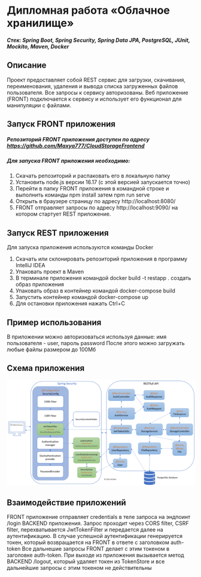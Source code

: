 # Дипломная работа «Облачное хранилище»
##### Стек: Spring Boot, Spring Security, Spring Data JPA, PostgreSQL, JUnit, Mockito, Maven, Docker
## Описание
Проект предоставляет собой REST сервис для загрузки, скачивания, переименования, удаления и вывода списка загруженных файлов пользователя. Все запросы к сервису авторизованы. Веб приложение (FRONT) подключается к сервису и использует его функционал для манипуляции с файлами.
## Запуск FRONT приложения
##### Репозиторий FRONT приложения доступен по адресу https://github.com/Maxya777/CloudStorageFrontend
##### Для запуска FRONT приложения необходимо:
1. Скачать репозиторий и распаковать его в локальную папку
2. Установить node.js версии 16.17 (с этой версией запускается точно)
3. Перейти в папку FRONT приложения в командной строке и выполнить команды npm install затем npm run serve
4. Открыть в браузере страницу по адресу http://localhost:8080/
5. FRONT отправляет запросы по адресу http://localhost:9090/ на котором стартует REST приложение.
## Запуск REST приложения
Для запуска приложения используются команды Docker
1. Скачать или склонировать репозиторий приложения в программу IntelliJ IDEA
2. Упаковать проект в Maven
3. В терминале приложения командой docker build -t restapp . создать образ приложения
4. Упаковать образ в контейнер командой docker-compose build
5. Запустить контейнер командой docker-compose up
6. Для остановки приложения нажать Ctrl+C
## Пример использования
В приложении можно авторизоваться используя данные: имя пользователя - user, пароль password После этого можно загружать любые файлы размером до 100Мб
## Схeма приложения
![](/schema.png)
## Взаимодействие приложений
FRONT приложение отправляет credentials в теле запроса на эндпоинт /login BACKEND приложения. Запрос проходит через CORS filter, CSRF filter, перехватывается JwtTokenFilter и передается далее на аутентификацию. В случае успешной аутентификации генерируется токен, который возвращается на FRONT в ответе с заголовком auth-token Все дальнешие запросы FRONT делает с этим токеном в заголовке auth-token. При выходе из приложения вызывается метод BACKEND /logout, который удаляет токен из TokenStore и все дальнейшие запросы с этим токеном не действительны
